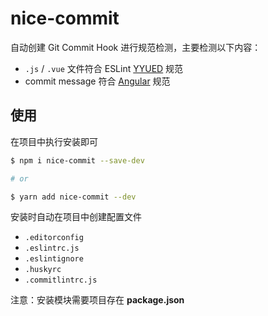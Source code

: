 # nice-commit

自动创建 Git Commit Hook 进行规范检测，主要检测以下内容：

* `.js` / `.vue` 文件符合 ESLint [YYUED](https://github.com/yyued/eslint-config-yyued) 规范
* commit message 符合 [Angular](https://github.com/angular/angular/blob/master/CONTRIBUTING.md#-commit-message-guidelines) 规范

## 使用

在项目中执行安装即可

```bash
$ npm i nice-commit --save-dev

# or

$ yarn add nice-commit --dev
```

安装时自动在项目中创建配置文件

* `.editorconfig`
* `.eslintrc.js`
* `.eslintignore`
* `.huskyrc`
* `.commitlintrc.js`

注意：安装模块需要项目存在 **package.json**
